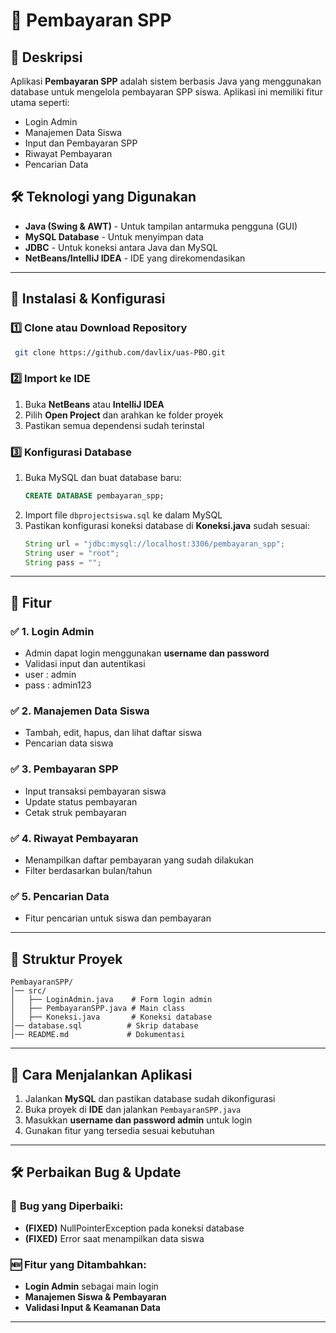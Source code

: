 # 📌 Pembayaran SPP

## 📖 Deskripsi
Aplikasi **Pembayaran SPP** adalah sistem berbasis Java yang menggunakan database untuk mengelola pembayaran SPP siswa. Aplikasi ini memiliki fitur utama seperti:
- Login Admin
- Manajemen Data Siswa
- Input dan Pembayaran SPP
- Riwayat Pembayaran
- Pencarian Data

## 🛠️ Teknologi yang Digunakan
- **Java (Swing & AWT)** - Untuk tampilan antarmuka pengguna (GUI)
- **MySQL Database** - Untuk menyimpan data
- **JDBC** - Untuk koneksi antara Java dan MySQL
- **NetBeans/IntelliJ IDEA** - IDE yang direkomendasikan

---

## 🚀 Instalasi & Konfigurasi

### 1️⃣ **Clone atau Download Repository**
```sh
 git clone https://github.com/davlix/uas-PBO.git
```

### 2️⃣ **Import ke IDE**
1. Buka **NetBeans** atau **IntelliJ IDEA**
2. Pilih **Open Project** dan arahkan ke folder proyek
3. Pastikan semua dependensi sudah terinstal

### 3️⃣ **Konfigurasi Database**
1. Buka MySQL dan buat database baru:
   ```sql
   CREATE DATABASE pembayaran_spp;
   ```
2. Import file `dbprojectsiswa.sql` ke dalam MySQL
3. Pastikan konfigurasi koneksi database di **Koneksi.java** sudah sesuai:
   ```java
   String url = "jdbc:mysql://localhost:3306/pembayaran_spp";
   String user = "root";
   String pass = "";
   ```

---

## 🎯 Fitur

### ✅ **1. Login Admin**
- Admin dapat login menggunakan **username dan password**
- Validasi input dan autentikasi
- user : admin
- pass : admin123

### ✅ **2. Manajemen Data Siswa**
- Tambah, edit, hapus, dan lihat daftar siswa
- Pencarian data siswa

### ✅ **3. Pembayaran SPP**
- Input transaksi pembayaran siswa
- Update status pembayaran
- Cetak struk pembayaran

### ✅ **4. Riwayat Pembayaran**
- Menampilkan daftar pembayaran yang sudah dilakukan
- Filter berdasarkan bulan/tahun

### ✅ **5. Pencarian Data**
- Fitur pencarian untuk siswa dan pembayaran

---

## 🔧 Struktur Proyek
```
PembayaranSPP/
│── src/
│   ├── LoginAdmin.java    # Form login admin
│   ├── PembayaranSPP.java # Main class
│   ├── Koneksi.java       # Koneksi database
│── database.sql          # Skrip database
│── README.md             # Dokumentasi
```

---

## 📌 Cara Menjalankan Aplikasi
1. Jalankan **MySQL** dan pastikan database sudah dikonfigurasi
2. Buka proyek di **IDE** dan jalankan `PembayaranSPP.java`
3. Masukkan **username dan password admin** untuk login
4. Gunakan fitur yang tersedia sesuai kebutuhan

---

## 🛠️ Perbaikan Bug & Update
### 🔹 **Bug yang Diperbaiki:**
- **(FIXED)** NullPointerException pada koneksi database
- **(FIXED)** Error saat menampilkan data siswa

### 🆕 **Fitur yang Ditambahkan:**
- **Login Admin** sebagai main login
- **Manajemen Siswa & Pembayaran**
- **Validasi Input & Keamanan Data**

---
